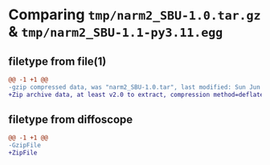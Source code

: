 # Comparing `tmp/narm2_SBU-1.0.tar.gz` & `tmp/narm2_SBU-1.1-py3.11.egg`

## filetype from file(1)

```diff
@@ -1 +1 @@
-gzip compressed data, was "narm2_SBU-1.0.tar", last modified: Sun Jun 18 12:05:12 2023, max compression
+Zip archive data, at least v2.0 to extract, compression method=deflate
```

## filetype from diffoscope

```diff
@@ -1 +1 @@
-GzipFile
+ZipFile
```

